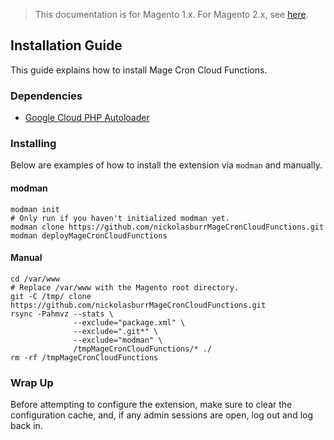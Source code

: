 <blockquote class="important">This documentation is for Magento 1.x. For Magento 2.x, see <a href="https://docs.auroraextensions.com/magento/extensions/2.x/magecroncloudfunctions/latest/">here</a>.</blockquote>

## Installation Guide

This guide explains how to install Mage Cron Cloud Functions.

### Dependencies

+ [Google Cloud PHP Autoloader](https://github.com/nickolasburr/GoogleCloudPHPAutoloader.git)

### Installing

Below are examples of how to install the extension via `modman` and manually.

#### modman

```
modman init                                                                         # Only run if you haven't initialized modman yet.
modman clone https://github.com/nickolasburrMageCronCloudFunctions.git
modman deployMageCronCloudFunctions
```

#### Manual

```
cd /var/www                                                                         # Replace /var/www with the Magento root directory.
git -C /tmp/ clone https://github.com/nickolasburrMageCronCloudFunctions.git
rsync -Pahmvz --stats \
              --exclude="package.xml" \
              --exclude=".git*" \
              --exclude="modman" \
              /tmpMageCronCloudFunctions/* ./
rm -rf /tmpMageCronCloudFunctions
```

### Wrap Up

Before attempting to configure the extension, make sure to clear the configuration cache, and, if any admin sessions are open, log out and log back in.
